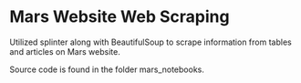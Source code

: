 # Mars Website Web Scraping 

Utilized splinter along with BeautifulSoup to scrape information from tables and articles on Mars website.

Source code is found in the folder mars_notebooks.
